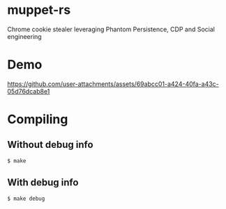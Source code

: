 # muppet-rs
Chrome cookie stealer leveraging Phantom Persistence, CDP and Social engineering

# Demo

https://github.com/user-attachments/assets/69abcc01-a424-40fa-a43c-05d76dcab8e1

# Compiling

## Without debug info
```bash
$ make
```

## With debug info
```bash
$ make debug
```
